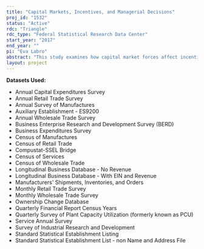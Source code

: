 ```yaml
---
title: "Capital Markets, Incentives, and Managerial Decisions"
proj_id: "1532"
status: "Active"
rdc: "Triangle"
rdc_type: "Federal Statistical Research Data Center"
start_year: "2017"
end_year: ""
pi: "Eva Labro"
abstract: "This study examines how capital market forces affect incentive design and influence managerial decisions within firms. This project investigates differences in information provision and related incentives between public and private firms, examines the management practices and incentive structures within companies, and details the degree to which firm-level incentives translate into establishment-level outcomes. To that end, this project employs data from several Census Bureau surveys, as well as financial accounting information publicly disclosed by firms on U.S. Securities and Exchange Commission forms 10-K and 10-Q."
layout: project
---
```


**Datasets Used:**

  - Annual Capital Expenditures Survey 
  - Annual Retail Trade Survey 
  - Annual Survey of Manufactures 
  - Auxiliary Establishment - ES9200 
  - Annual Wholesale Trade Survey 
  - Business Enterprise Research and Development Survey (BERD) 
  - Business Expenditures Survey 
  - Census of Manufactures 
  - Census of Retail Trade 
  - Compustat-SSEL Bridge 
  - Census of Services 
  - Census of Wholesale Trade 
  - Longitudinal Business Database - No Revenue 
  - Longitudinal Business Database - With EIN and Revenue 
  - Manufacturers' Shipments, Inventories, and Orders 
  - Monthly Retail Trade Survey 
  - Monthly Wholesale Trade Survey 
  - Ownership Change Database 
  - Quarterly Financial Report Census Years 
  - Quarterly Survey of Plant Capacity Utilization (formerly known as PCU) 
  - Service Annual Survey 
  - Survey of Industrial Research and Development 
  - Standard Statistical Establishment Listing 
  - Standard Statistical Establishment List - non Name and Address File 

